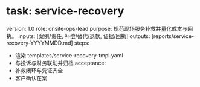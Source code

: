 # task: service-recovery

version: 1.0
role: onsite-ops-lead
purpose: 规范现场服务补救并量化成本与回执。
inputs: [案例/责任, 补偿/替代/退款, 证据/回执]
outputs: [reports/service-recovery-YYYYMMDD.md]
steps:

- 渲染 templates/service-recovery-tmpl.yaml
- 与投诉与财务联动并归档
  acceptance:
- 补救闭环与凭证齐全
- 客户确认在案
